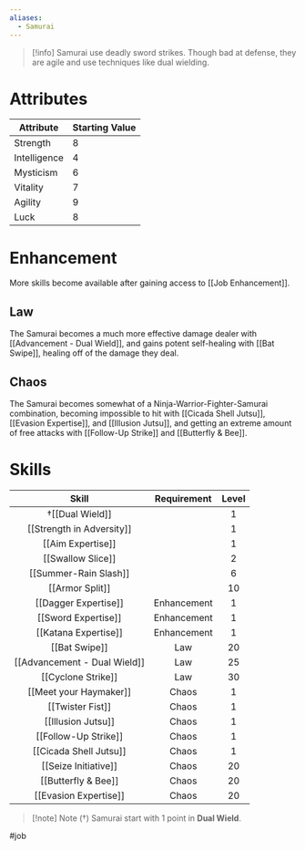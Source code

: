 ```yaml
---
aliases:
  - Samurai
---
```

>[!info]
>Samurai use deadly sword strikes.
>Though bad at defense, they are agile
>and use techniques like dual wielding.
# Attributes
| Attribute    | Starting Value |
| ------------ | -------------- |
| Strength     | 8              |
| Intelligence | 4              |
| Mysticism    | 6              |
| Vitality     | 7              |
| Agility      | 9              |
| Luck         | 8              |
# Enhancement
More skills become available after gaining access to [[Job Enhancement]].
## Law
The Samurai becomes a much more effective damage dealer with [[Advancement - Dual Wield]], and gains potent self-healing with [[Bat Swipe]], healing off of the damage they deal.
## Chaos
The Samurai becomes somewhat of a Ninja-Warrior-Fighter-Samurai combination, becoming impossible to hit with [[Cicada Shell Jutsu]], [[Evasion Expertise]], and [[Illusion Jutsu]], and getting an extreme amount of free attacks with [[Follow-Up Strike]] and [[Butterfly & Bee]].
# Skills
|            Skill            | Requirement | Level |
|:---------------------------:|:-----------:|:-----:|
|       †[[Dual Wield]]        |             |   1   |
|  [[Strength in Adversity]]  |             |   1   |
|      [[Aim Expertise]]      |             |   1   |
|      [[Swallow Slice]]      |             |   2   |
|    [[Summer-Rain Slash]]    |             |   6   |
|       [[Armor Split]]       |             |  10   |
|    [[Dagger Expertise]]     | Enhancement |   1   |
|     [[Sword Expertise]]     | Enhancement |   1   |
|    [[Katana Expertise]]     | Enhancement |   1   |
|        [[Bat Swipe]]        |     Law     |  20   |
| [[Advancement - Dual Wield]] |     Law     |  25   |
|     [[Cyclone Strike]]      |     Law     |  30   |
|   [[Meet your Haymaker]]    |    Chaos    |   1   |
|      [[Twister Fist]]       |    Chaos    |   1   |
|     [[Illusion Jutsu]]      |    Chaos    |   1   |
|    [[Follow-Up Strike]]     |    Chaos    |   1   |
|   [[Cicada Shell Jutsu]]    |    Chaos    |   1   |
|    [[Seize Initiative]]     |    Chaos    |  20   |
|     [[Butterfly & Bee]]     |    Chaos    |  20   |
|    [[Evasion Expertise]]    |    Chaos    |  20   |

> [!note] Note (†)
> Samurai start with 1 point in **Dual Wield**.

#job